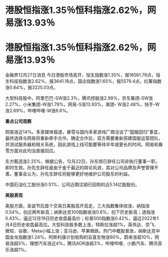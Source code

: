 # 港股恒指涨1.35％恒科指涨2.62％，网易涨13.93％

# 港股恒指涨1.35％恒科指涨2.62％，网易涨13.93％

金融界12月27日消息
今日港股市场高开，恒生指数涨1.35%，报16561.78点，恒生科技指数涨2.62%，报3641.18点，国企指数涨1.65%，报5579.4点，红筹指数涨0.64%，报3225.03点。

大型科技股中，阿里巴巴-SW涨2.3%，腾讯控股涨2.99%，京东集团-SW涨2.27%，小米集团-W涨1.79%，网易-S涨13.93%，美团-
W涨2.48%，快手-W涨2.69%，哔哩哔哩-W涨6.6%。

**重点公司观察**

网易涨近14%。多家媒体报道，暴雪与国内多家游戏厂商洽谈了“国服回归”事宜，最终选择与网易将重新牵手合作。确定合作后，双方需要重新搭建国服运营团队，并测试服务器和相关系统，因此游戏上线可能要等待半年或更长的时间。网易和暴雪方面对此均没直接回应。

东方甄选涨2.25%，根据公告，12月22日，孙东旭已辞任公司非执行董事一职，即时生效。孙先生辞任是由于鉴于最近的舆论风波，其对公司品牌及声誉管理不善。董事会认为，孙先生辞任将能够更好地维护公司股东的利益。

中国石油化工股份涨0.51%，公司近期注销已回购的近5.14亿股股份。

**美股表现**

美股方面，圣诞节后首个交易日美股高开高走，三大指数集体收涨，纳指涨0.54%，创近两年新高；纳斯达克100指数收涨0.6%，创下历史新高；道指涨0.43%，逼近12月19日历史收盘最高价；标普500指数涨0.42%，逼近2022年1月4日历史收盘最高位。大型科技股多数上涨，特斯拉涨超1%，英伟达、奈飞、微软、谷歌、Meta小幅上涨；亚马逊、苹果微跌。热门中概股普涨，纳斯达克中国金龙指数涨1.24%。阿斯利康计划收购的亘喜生物涨60%，蔚来涨超10%，网易涨超5%，理想汽车涨近4%，腾讯ADR涨超3%，哔哩哔哩、小鹏汽车、腾讯音乐涨超1%。

